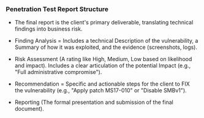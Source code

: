 ### Penetration Test Report Structure 

- The final report is the client's primary deliverable, translating technical findings into business risk.

- Finding Analysis = Includes a technical Description of the vulnerability, a Summary of how it was exploited, and the evidence (screenshots, logs).

- Risk Assessment (A rating like High, Medium, Low based on likelihood and impact).
Includes a clear articulation of the potential Impact (e.g., "Full administrative compromise").

- Recommendation = Specific and actionable steps for the client to FIX the vulnerability (e.g., "Apply patch MS17-010" or "Disable SMBv1").

- Reporting (The formal presentation and submission of the final document).

